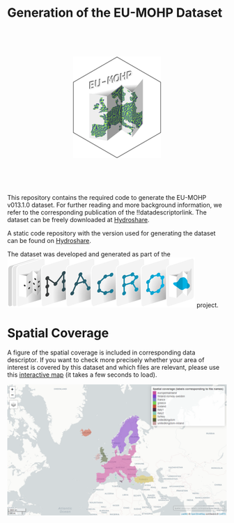Generation of the EU-MOHP Dataset
================

<br /> <br /> <br />

<p align="center">
<a href="https://doi.org/10.4211/hs.0f02af18e5344ae7a65dfa7fe1444f34">
<img width="40%" height="40%" src="README_files/eumohp_logo.png"> </a>
</p>

<br /> <br /> <br />

This repository contains the required code to generate the EU-MOHP
v013.1.0 dataset. For further reading and more background information,
we refer to the corresponding publication of the !!datadescriptorlink.
The dataset can be freely downloaded at
[Hydroshare](https://doi.org/10.4211/hs.0f02af18e5344ae7a65dfa7fe1444f34).

A static code repository with the version used for generating the
dataset can be found on
[Hydroshare](https://doi.org/10.4211/hs.bfdfd782ffc74c42b0347690ae543961).

The dataset was developed and generated as part of the
[<img src="README_files/MACRO_logo.svg">](https://www.bgr.bund.de/EN/Themen/Wasser/Projekte/laufend/F+E/Macro/macro_projektbeschr_en.html?nn=1548270)
project.

# Spatial Coverage

A figure of the spatial coverage is included in corresponding data
descriptor. If you want to check more precisely whether your area of
interest is covered by this dataset and which files are relevant, please
use this [interactive map](https://mxnl.github.io/macro_mohp_feature/)
(it takes a few seconds to load).

[<img src="README_files/webmap_screenshot.png">](https://mxnl.github.io/macro_mohp_feature/)
